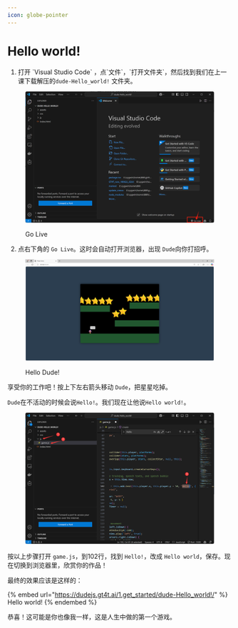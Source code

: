 ```yaml
---
icon: globe-pointer
---
```


# Hello world!

1. 打开 \`Visual Studio Code\` ，点\`文件\`，\`打开文件夹\`，然后找到我们在上一课下载解压的`dude-Hello_world!` 文件夹。

<figure><img src="../.gitbook/assets/image (1).png" alt=""><figcaption><p>Go Live</p></figcaption></figure>

2. 点右下角的 `Go Live`。这时会自动打开浏览器，出现 `Dude`向你打招呼。

<figure><img src="../.gitbook/assets/image (2).png" alt=""><figcaption><p>Hello Dude!</p></figcaption></figure>

享受你的工作吧！按上下左右箭头移动 `Dude`，把星星吃掉。

`Dude`在不活动的时候会说`Hello!`。我们现在让他说`Hello world!`。

<figure><img src="../.gitbook/assets/image (3).png" alt=""><figcaption></figcaption></figure>

按以上步骤打开 `game.js`，到102行，找到 `Hello!`，改成 `Hello world`，保存。现在切换到浏览器里，欣赏你的作品！

最终的效果应该是这样的：

{% embed url="https://dudejs.gt4t.ai/1.get_started/dude-Hello_world!/" %}
Hello world!
{% endembed %}

恭喜！这可能是你也像我一样，这是人生中做的第一个游戏。
